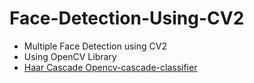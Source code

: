 # Face-Detection-Using-CV2

* Multiple Face Detection using CV2
* Using OpenCV Library
* [Haar Cascade Opencv-cascade-classifier](https://github.com/opencv/opencv/blob/master/data/haarcascades/haarcascade_frontalface_default.xml)
